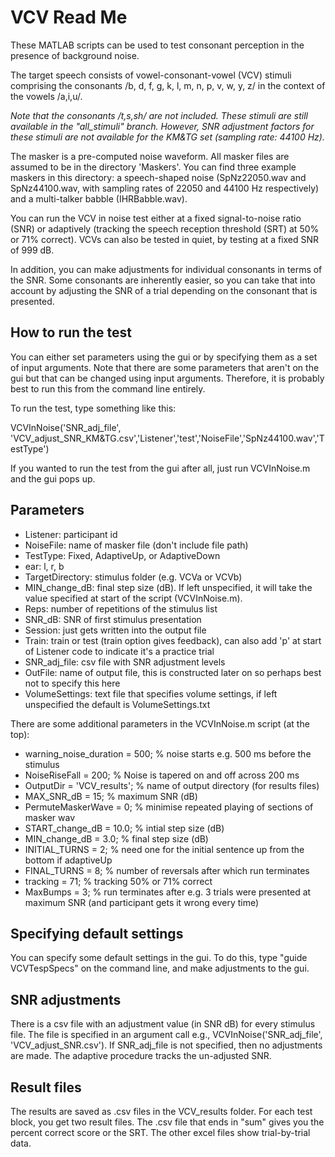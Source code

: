 # VCV Read Me

These MATLAB scripts can be used to test consonant perception in the presence of background noise. 

The target speech consists of vowel-consonant-vowel (VCV) stimuli comprising the consonants 
/b, d, f, g, k, l, m, n, p, v, w, y, z/ in the context of the vowels /a,i,u/. 

_Note that the consonants /t,s,sh/ are not included. These stimuli are still available in the "all_stimuli" 
branch. However, SNR adjustment factors for these stimuli are not available for the KM&TG set (sampling rate: 44100 Hz)._

The masker is a pre-computed noise waveform. All masker files are assumed to be in the directory 'Maskers'.
You can find three example maskers in this directory: a speech-shaped noise (SpNz22050.wav and SpNz44100.wav,
with sampling rates of 22050 and 44100 Hz respectively) and a multi-talker babble (IHRBabble.wav).

You can run the VCV in noise test either at a fixed signal-to-noise ratio (SNR) or adaptively (tracking
the speech reception threshold (SRT) at 50% or 71% correct). VCVs can also be tested in quiet, by testing at a
fixed SNR of 999 dB. 

In addition, you can make adjustments for individual consonants in terms of the SNR. Some consonants 
are inherently easier, so you can take that into account by adjusting the SNR of a trial depending
on the consonant that is presented.

## How to run the test

You can either set parameters using the gui or by specifying them as a set of input arguments. 
Note that there are some parameters that aren't on the gui but that can be changed using input arguments.
Therefore, it is probably best to run this from the command line entirely. 

To run the test, type something like this:

VCVInNoise('SNR_adj_file', 'VCV_adjust_SNR_KM&TG.csv','Listener','test','NoiseFile','SpNz44100.wav','TestType')

If you wanted to run the test from the gui after all, just run VCVInNoise.m and the gui pops up. 

## Parameters

 - Listener: participant id
 - NoiseFile: name of masker file (don't include file path)
 - TestType: Fixed, AdaptiveUp, or AdaptiveDown
 - ear: l, r, b
 - TargetDirectory: stimulus folder (e.g. VCVa or VCVb)
 - MIN_change_dB: final step size (dB). If left unspecified, it will take the value specified at start of the script (VCVInNoise.m). 
 - Reps: number of repetitions of the stimulus list
 - SNR_dB: SNR of first stimulus presentation
 - Session: just gets written into the output file
 - Train: train or test (train option gives feedback), can also add 'p' at start of Listener code to indicate it's a practice trial
 - SNR_adj_file: csv file with SNR adjustment levels
 - OutFile: name of output file, this is constructed later on so perhaps best not to specify this here
 - VolumeSettings: text file that specifies volume settings, if left unspecified the default is VolumeSettings.txt 
 
There are some additional parameters in the VCVInNoise.m script (at the top):
 - warning_noise_duration = 500;  % noise starts e.g. 500 ms before the stimulus  
 - NoiseRiseFall = 200;     % Noise is tapered on and off across 200 ms
 - OutputDir = 'VCV_results'; % name of output directory (for results files)
 - MAX_SNR_dB = 15;    % maximum SNR (dB)
 - PermuteMaskerWave = 0;      % minimise repeated playing of sections of masker wav
 - START_change_dB = 10.0;   % intial step size (dB)
 - MIN_change_dB = 3.0; % final step size (dB)
 - INITIAL_TURNS = 2;   % need one for the initial sentence up from the bottom if adaptiveUp
 - FINAL_TURNS = 8;   % number of reversals after which run terminates
 - tracking = 71; % tracking 50% or 71% correct
 - MaxBumps = 3;  % run terminates after e.g. 3 trials were presented at maximum SNR (and participant gets it wrong every time)

## Specifying default settings

You can specify some default settings in the gui. To do this, type "guide VCVTespSpecs" on the command line,
and make adjustments to the gui. 

## SNR adjustments

There is a csv file with an adjustment value (in SNR dB) for every stimulus file.
The file is specified in an argument call e.g.,  VCVInNoise('SNR_adj_file', 'VCV_adjust_SNR.csv'). 
If SNR_adj_file is not specified, then no adjustments are made.
The adaptive procedure tracks the un-adjusted SNR.

## Result files

The results are saved as .csv files in the VCV_results folder. For each test block, you get two 
result files. The .csv file that ends in "sum" gives you the percent correct score or the SRT. 
The other excel files show trial-by-trial data. 